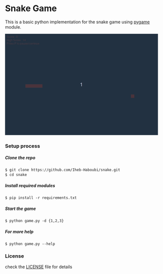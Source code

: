 # Snake Game

This is a basic python implementation for the snake game using [pygame](https://github.com/pygame/pygame) module.

![test](img/snake.gif)

### Setup process

##### Clone the repo

```
$ git clone https://github.com/Iheb-Haboubi/snake.git
$ cd snake
```

##### Install required modules

```
$ pip install -r requirements.txt
```

##### Start the game

```
$ python game.py -d {1,2,3}
```

##### For more help

```
$ python game.py --help
```

### License

check the [LICENSE](LICENSE) file for details
